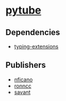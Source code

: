 # [pytube](https://pypi.org/project/pytube)

## Dependencies
- [typing-extensions](packages/t/typing-extensions.md)



## Publishers
- [nficano](https://pypi.org/user/nficano)
- [ronncc](https://pypi.org/user/ronncc)
- [savant](https://pypi.org/user/savant)

